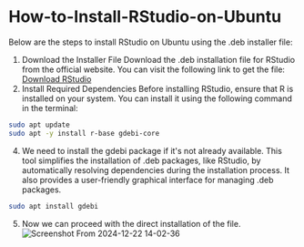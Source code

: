 # How-to-Install-RStudio-on-Ubuntu
Below are the steps to install RStudio on Ubuntu using the .deb installer file:
1. Download the Installer File
Download the .deb installation file for RStudio from the official website. You can visit the following link to get the file:
[Download RStudio](https://download1.rstudio.org/electron/jammy/amd64/rstudio-2024.12.0-467-amd64.deb)
2. Install Required Dependencies
Before installing RStudio, ensure that R is installed on your system. You can install it using the following command in the terminal:
```bash
sudo apt update
sudo apt -y install r-base gdebi-core
```
4. We need to install the gdebi package if it's not already available. This tool simplifies the installation of .deb packages, like RStudio, by automatically resolving dependencies during the installation process. It also provides a user-friendly graphical interface for managing .deb packages.
```bash
sudo apt install gdebi
```
5. Now we can proceed with the direct installation of the file.
![Screenshot From 2024-12-22 14-02-36](https://github.com/user-attachments/assets/70a65d2c-014c-45d8-ae45-53ed36726065)








